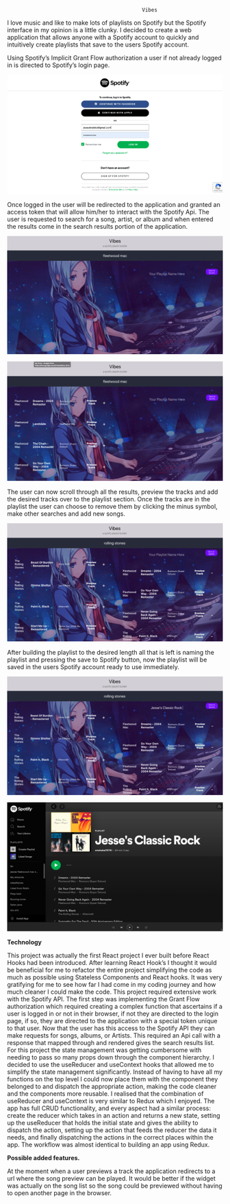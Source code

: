 

                                                Vibes

I love music and like to make lots of playlists on Spotify but the Spotify interface in my opinion is a little clunky. I decided to create a web application that allows anyone with a Spotify account to quickly and intuitively create playlists that save to the users Spotify account. 

Using Spotify’s Implicit Grant Flow authorization a user if not already logged in is directed to Spotify’s login page. 

   




![alt_text](/public/images/spotifyLogin.png "image_tooltip")


Once logged in the user will be redirected to the application and granted an access token that will allow him/her to interact with the Spotify Api. The user is requested to search for a song, artist, or album and when entered the results come in the search results portion of the application. 






![alt_text](/public/images/firstSearch.png "image_tooltip")







![alt_text](/public/images/searchResults.png "image_tooltip")


The user can now scroll through all the results, preview the tracks and add the desired tracks over to the playlist section. Once the tracks are in the playlist the user can choose to remove them by clicking the minus symbol,  make other searches and add new songs.






![alt_text](/public/images/landingPlaylist.png "image_tooltip")


After building the playlist to the desired length all that is left is naming the playlist and pressing the save to Spotify button, now the playlist will be saved in the users Spotify account ready to use immediately. 






![alt_text](/public/images/landingPlaylistName.png "image_tooltip")







![alt_text](/public/images/playlistInSpotify.png "image_tooltip")


**Technology**

This project was actually the first React project I ever built before React Hooks had been introduced. After learning React Hook’s I thought it would be beneficial for me to refactor the entire project simplifying the code as much as possible using Stateless Components and React hooks. It was very gratifying for me to see how far I had come in my coding journey and how much cleaner I could make the code. This project required extensive work with the Spotify API. The first step was implementing the Grant Flow authorization which required creating a complex function that ascertains if a user is logged in or not in their browser, if not they are directed to the login page, if so, they are directed to the application with a special token unique to that user. Now that the user has this access to the Spotify API they can make requests for songs, albums, or Artists. This required  an Api call with a response that mapped through and rendered gives the search results list. For this project the state management was getting cumbersome with needing to pass so many props down through the component hierarchy. I decided to use the useReducer and useContext hooks that allowed me to simplify the state management significantly. Instead of having to have all my functions on the top level I could now place them with the component they belonged to and dispatch the appropriate action, making the code cleaner and the components more reusable. I realised that the combination of useReducer and useContext is very similar to Redux which I enjoyed. The app has full CRUD functionality, and every aspect had a similar process: create the reducer which takes in an action and returns a new state, setting up the useReducer that holds the initial state and gives the ability to dispatch the action, setting up the action that feeds the reducer the data it needs, and finally dispatching the actions in the correct places within the app. The workflow was almost identical to building an app using Redux. 

**Possible added features.**

At the moment when a user previews a track the application redirects to a url where the song preview can be played. It would be better if the widget was actually on the song list so the song could be previewed without having to open another page in the browser.